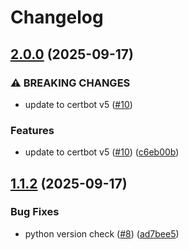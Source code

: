 # Changelog

## [2.0.0](https://github.com/ALameLlama/certbot-dns-synergy-wholesale/compare/v1.1.2...v2.0.0) (2025-09-17)


### ⚠ BREAKING CHANGES

* update to certbot v5 ([#10](https://github.com/ALameLlama/certbot-dns-synergy-wholesale/issues/10))

### Features

* update to certbot v5 ([#10](https://github.com/ALameLlama/certbot-dns-synergy-wholesale/issues/10)) ([c6eb00b](https://github.com/ALameLlama/certbot-dns-synergy-wholesale/commit/c6eb00b630b796a03d58af058e74abf36912b9e0))

## [1.1.2](https://github.com/ALameLlama/certbot-dns-synergy-wholesale/compare/v1.1.1...v1.1.2) (2025-09-17)


### Bug Fixes

* python version check ([#8](https://github.com/ALameLlama/certbot-dns-synergy-wholesale/issues/8)) ([ad7bee5](https://github.com/ALameLlama/certbot-dns-synergy-wholesale/commit/ad7bee52564a154dbf577974733918e9ad5b661a))
